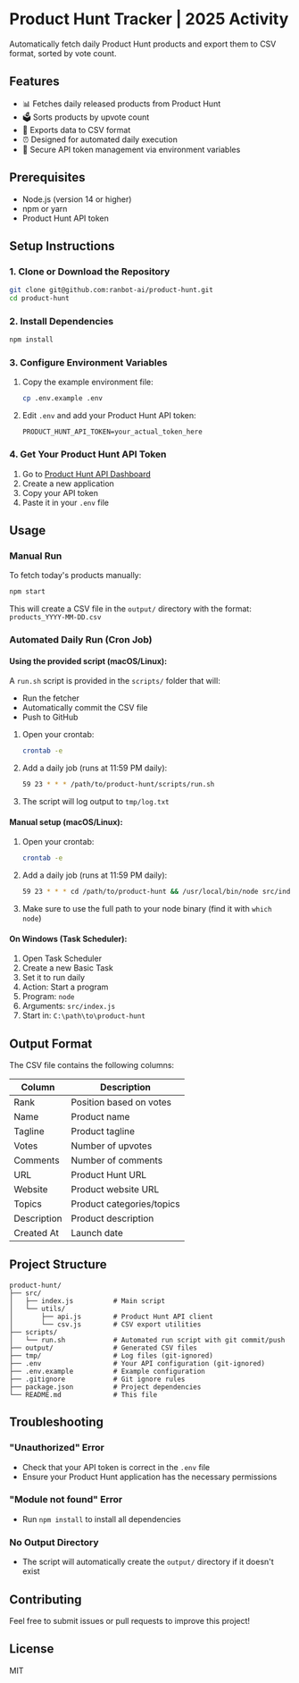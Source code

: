 # Product Hunt Tracker | 2025 Activity

Automatically fetch daily Product Hunt products and export them to CSV format, sorted by vote count.

## Features

- 📊 Fetches daily released products from Product Hunt
- 🗳️ Sorts products by upvote count
- 📄 Exports data to CSV format
- ⏰ Designed for automated daily execution
- 🔐 Secure API token management via environment variables

## Prerequisites

- Node.js (version 14 or higher)
- npm or yarn
- Product Hunt API token

## Setup Instructions

### 1. Clone or Download the Repository

```bash
git clone git@github.com:ranbot-ai/product-hunt.git
cd product-hunt
```

### 2. Install Dependencies

```bash
npm install
```

### 3. Configure Environment Variables

1. Copy the example environment file:
   ```bash
   cp .env.example .env
   ```

2. Edit `.env` and add your Product Hunt API token:
   ```
   PRODUCT_HUNT_API_TOKEN=your_actual_token_here
   ```

### 4. Get Your Product Hunt API Token

1. Go to [Product Hunt API Dashboard](https://www.producthunt.com/v2/oauth/applications)
2. Create a new application
3. Copy your API token
4. Paste it in your `.env` file

## Usage

### Manual Run

To fetch today's products manually:

```bash
npm start
```

This will create a CSV file in the `output/` directory with the format: `products_YYYY-MM-DD.csv`

### Automated Daily Run (Cron Job)

#### Using the provided script (macOS/Linux):

A `run.sh` script is provided in the `scripts/` folder that will:
- Run the fetcher
- Automatically commit the CSV file
- Push to GitHub

1. Open your crontab:
   ```bash
   crontab -e
   ```

2. Add a daily job (runs at 11:59 PM daily):
   ```bash
   59 23 * * * /path/to/product-hunt/scripts/run.sh
   ```

3. The script will log output to `tmp/log.txt`

#### Manual setup (macOS/Linux):

1. Open your crontab:
   ```bash
   crontab -e
   ```

2. Add a daily job (runs at 11:59 PM daily):
   ```bash
   59 23 * * * cd /path/to/product-hunt && /usr/local/bin/node src/index.js
   ```

3. Make sure to use the full path to your node binary (find it with `which node`)

#### On Windows (Task Scheduler):

1. Open Task Scheduler
2. Create a new Basic Task
3. Set it to run daily
4. Action: Start a program
5. Program: `node`
6. Arguments: `src/index.js`
7. Start in: `C:\path\to\product-hunt`

## Output Format

The CSV file contains the following columns:

| Column | Description |
|--------|-------------|
| Rank | Position based on votes |
| Name | Product name |
| Tagline | Product tagline |
| Votes | Number of upvotes |
| Comments | Number of comments |
| URL | Product Hunt URL |
| Website | Product website URL |
| Topics | Product categories/topics |
| Description | Product description |
| Created At | Launch date |

## Project Structure

```
product-hunt/
├── src/
│   ├── index.js          # Main script
│   └── utils/
│       ├── api.js        # Product Hunt API client
│       └── csv.js        # CSV export utilities
├── scripts/
│   └── run.sh            # Automated run script with git commit/push
├── output/               # Generated CSV files
├── tmp/                  # Log files (git-ignored)
├── .env                  # Your API configuration (git-ignored)
├── .env.example          # Example configuration
├── .gitignore            # Git ignore rules
├── package.json          # Project dependencies
└── README.md             # This file
```

## Troubleshooting

### "Unauthorized" Error
- Check that your API token is correct in the `.env` file
- Ensure your Product Hunt application has the necessary permissions

### "Module not found" Error
- Run `npm install` to install all dependencies

### No Output Directory
- The script will automatically create the `output/` directory if it doesn't exist

## Contributing

Feel free to submit issues or pull requests to improve this project!

## License

MIT
